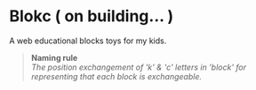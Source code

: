 # Blokc ( on building... )
A web educational blocks toys for my kids.<br>

> <b> Naming rule </b> <br>
> _The position exchangement of 'k' & 'c' letters in 'block' for representing that each block is exchangeable._